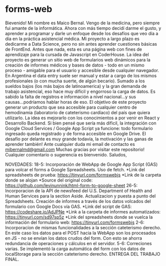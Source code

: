 # forms-web
Bievenido!
Mi nombre es Maico Bernal.
Vengo de la medicina, pero siempre fui amante de la informática. Ahora con más tiempo decidí darme el gusto, y aprender a programar y darle un enfoque desde los desafíos que veo día a día en la práctica asistencial médica. Mi proyecto a largo plazo es dedicarme a Data Science, pero no sin antes aprender cuestiones básicas de FrontEnd. 
Antes que nada, esta es una página web con fines de aprendizaje para la cursada de Javascript en CoderHouse.
La idea del proyecto es generar un sitio web de formularios web dinámicos para la creación de informes médicos y bases de datos - todo en un mismo proceso - amigable para el usuario y accesible desde cualquier navegador. 
En Argentina el data entry suele ser manual y estar a cargo de los mismos profesionales (o con mucha suerte, de algún becario). Sumado a los sueldos bajos (los más bajos de latinoamerica) y la gran demanda de trabajo asistencial, eso hace muy difícil y engorroso la carga de datos. Es sabido la falta de registros e información a nivel nacional...y sus causas...podríamos hablar horas de eso. 
El objetivo de este proyecto generar un producto que sea accesible para cualquier centro de hemodinamia (laboratorio de cateterismo cardíaco) del país que quiera utilizarlo. 
La idea es mejorarlo con los conocimientos a por venir en React y Desarrollo Backend.
Si bien pensé que sería más dificil, la integración con Google Cloud Services / Google App Script ya funcione: todo formulario ingresado queda registrado y de forma accesible en Google Drive.
El desafío por delante es muy grande todavía, la motivación y las ganas de aprender también!
Ante cualquier duda mi email de contacto es mibernalmd@gmail.com
Muchas gracias por visitar este repositorio! Cualquier comentario o sugerencia es bienvenido. 
Saludos,


NOVEDADES:
18-5: Incorporación de WebApp de Google App Script (GAS) para volcar el forms a Google Spreadsheets. Uso de fetch. 
*Link del spreadsheets de prueba: https://tinyurl.com/formswebjs
*Link de la carpeta donde se alojan 
*Source del original code: https://github.com/levinunnink/html-form-to-google-sheet
26-5: Incorporacion de la API de newsfeed del U.S. Department of Health and Human Services para la section Aside. Actualizacion y puesta a punto del Spreadsheets. Creación de informes a través de los datos volcados del formulario con Google Docs vía GAS. 
*Link del script de GAS: https://codeshare.io/AdJPNe
*Link a la carpeta de informes automatizados: https://tinyurl.com/sd97sp5z
*Link del spreadsheets donde se vuelca la información del formulario web: https://tinyurl.com/formswebjs
2-6: Incorporacíon de mismas funcionalidades a la sección cateterismo derecho. En este caso los datos para el POST hacia la WebApp son los procesados en JS - no se envían los datos crudos del form. Con esto se ahorra redundancia de operaciones y cálculos en el servidor. 
5-6: Correciones varias. Se implementó la carga automática del form con los datos de localStorage para la sección cateterismo derecho. ENTREGA DEL TRABAJO FINAL.